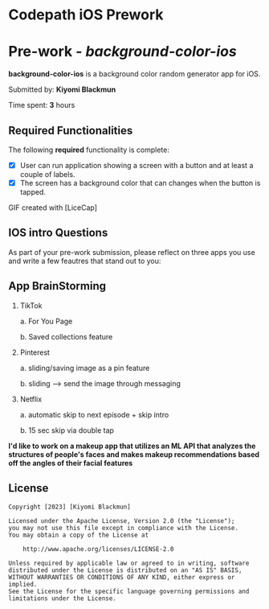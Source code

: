 # Codepath iOS Prework

# Pre-work - *background-color-ios*

**background-color-ios** is a background color random generator app for iOS.

Submitted by: **Kiyomi Blackmun**

Time spent: **3** hours

## Required Functionalities

The following **required** functionality is complete:

* [x] User can run application showing a screen with a button and at least a couple of labels.
* [x] The screen has a background color that can changes when the button is tapped.

GIF created with [LiceCap]

## IOS intro Questions

As part of your pre-work submission, please reflect on three apps you use and write a few feautres that stand out to you:

## App BrainStorming

1. TikTok

   a. For You Page

   b. Saved collections feature

2. Pinterest

   a. sliding/saving image as a pin feature

   b. sliding --> send the image through messaging

4. Netflix

   a. automatic skip to next episode + skip intro

   b. 15 sec skip via double tap

**I'd like to work on a makeup app that utilizes an ML API that analyzes the structures of people's faces and makes makeup recommendations based off the angles of their facial features**

## License

    Copyright [2023] [Kiyomi Blackmun]

    Licensed under the Apache License, Version 2.0 (the "License");
    you may not use this file except in compliance with the License.
    You may obtain a copy of the License at

        http://www.apache.org/licenses/LICENSE-2.0

    Unless required by applicable law or agreed to in writing, software
    distributed under the License is distributed on an "AS IS" BASIS,
    WITHOUT WARRANTIES OR CONDITIONS OF ANY KIND, either express or implied.
    See the License for the specific language governing permissions and
    limitations under the License.
